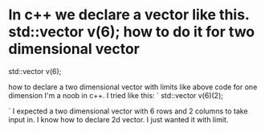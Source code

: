 
# In c++ we declare a vector like this. std::vector<int> v(6); how to do it for two dimensional vector

std::vector<int> v(6);

how to declare a two dimensional vector with limits like above code for one dimension
I'm a noob in c++. I tried like this:
`
std::vector<int> v(6)(2);

`
I expected a two dimensional vector with 6 rows and 2 columns to take input in.
I know how to declare 2d vector. I just wanted it with limit.

        